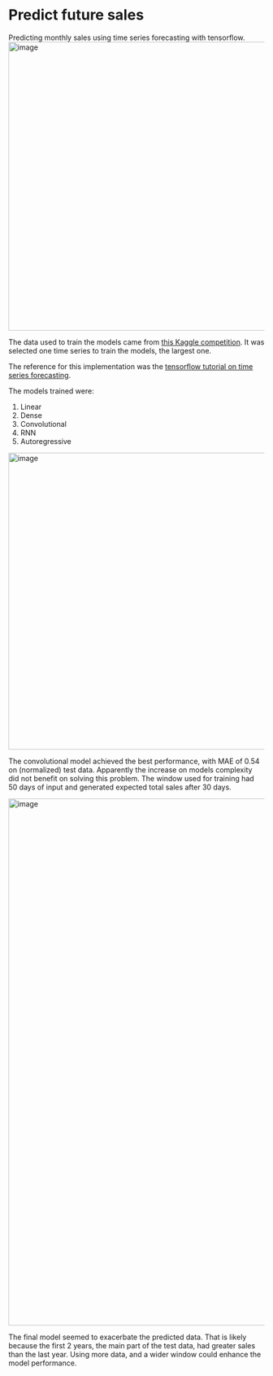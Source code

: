 # Predict future sales
Predicting monthly sales using time series forecasting with tensorflow.
<img width="567" alt="image" src="https://user-images.githubusercontent.com/22840423/188516787-38ffeaed-ee45-4168-9221-42a65ca7ee0f.png">


The data used to train the models came from [this Kaggle competition](https://www.kaggle.com/competitions/competitive-data-science-predict-future-sales/overview). It was selected one time series to train the models, the largest one.

The reference for this implementation was the [tensorflow tutorial on time series forecasting](https://www.tensorflow.org/tutorials/structured_data/time_series).

The models trained were:
1. Linear
2. Dense
3. Convolutional
4. RNN
5. Autoregressive

<img width="583" alt="image" src="https://user-images.githubusercontent.com/22840423/188516753-eaf8c4cb-ec61-4a59-a2c3-81b9d648dc37.png">

The convolutional model achieved the best performance, with MAE of 0.54 on (normalized) test data. Apparently the increase on models complexity did not benefit on solving this problem.
The window used for training had 50 days of input and generated expected total sales after 30 days. 

<img width="1035" alt="image" src="https://user-images.githubusercontent.com/22840423/188516908-8a4fde25-6196-4e40-b540-c96da700835d.png">

The final model seemed to exacerbate the predicted data. That is likely because the first 2 years, the main part of the test data, had greater sales than the last year. Using more data, and a wider window could enhance the model performance.

